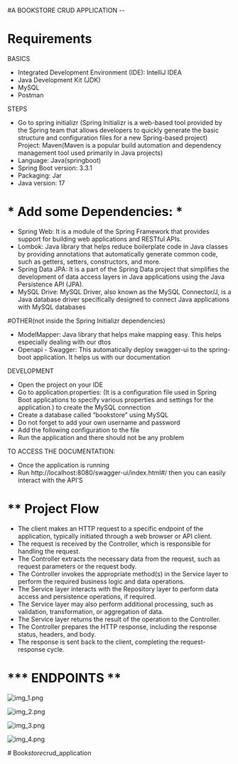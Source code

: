 #A BOOKSTORE CRUD APPLICATION --

# **Requirements**

BASICS

- Integrated Development Environment (IDE): IntelliJ IDEA
- Java Development Kit (JDK)
- MySQL 
- Postman

STEPS

- Go to spring initializr (Spring Initializr is a web-based tool provided by the Spring team that allows developers to quickly generate the basic structure and configuration files for a new Spring-based project)
Project: Maven(Maven is a popular build automation and dependency management tool used primarily in Java projects)
- Language: Java(springboot)
- Spring Boot version: 3.3.1
- Packaging: Jar
- Java version: 17

# *  Add some Dependencies: *
- Spring Web: It is a module of the Spring Framework that provides support for building web applications and RESTful APIs.
- Lombok: Java library that helps reduce boilerplate code in Java classes by providing annotations that automatically generate common code, such as getters, setters, constructors, and more.
- Spring Data JPA: It is a part of the Spring Data project that simplifies the development of data access layers in Java applications using the Java Persistence API (JPA).
- MySQL Drive: MySQL Driver, also known as the MySQL Connector/J, is a Java database driver specifically designed to connect Java applications with MySQL databases

#OTHER(not inside the Spring Initializr dependencies)
- ModelMapper: Java library that helps make mapping easy. This helps especially dealing with our dtos
- Openapi - Swagger: This automatically deploy swagger-ui to the spring-boot application. It helps us with our documentation


DEVELOPMENT

- Open the project on your IDE
- Go to application.properties: (It is a configuration file used in Spring Boot applications to specify various properties and settings for the application.) to create the MySQL connection
- Create a database called “bookstore” using MySQL
- Do not forget to add your own username and password
- Add the following configuration to the file
- Run the application and there should not be any problem

TO ACCESS THE DOCUMENTATION:
- Once the application is running
- Run  http://localhost:8080/swagger-ui/index.html#/ then you can easily interact with the API'S




# ** Project Flow 
- The client makes an HTTP request to a specific endpoint of the application, typically initiated through a web browser or API client.
- The request is received by the Controller, which is responsible for handling the request.
- The Controller extracts the necessary data from the request, such as request parameters or the request body.
- The Controller invokes the appropriate method(s) in the Service layer to perform the required business logic and data operations.
- The Service layer interacts with the Repository layer to perform data access and persistence operations, if required.
- The Service layer may also perform additional processing, such as validation, transformation, or aggregation of data.
- The Service layer returns the result of the operation to the Controller.
- The Controller prepares the HTTP response, including the response status, headers, and body.
- The response is sent back to the client, completing the request-response cycle.


# *** ENDPOINTS ** #

![img_1.png](img_1.png)

![img_2.png](img_2.png)

![img_3.png](img_3.png)

![img_4.png](img_4.png)







#   B o o k _ s t o r e _ c r u d _ a p p l i c a t i o n  
 